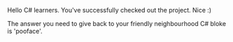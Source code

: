 Hello C# learners. You've successfully checked out the project. Nice :)

The answer you need to give back to your friendly neighbourhood C# bloke is 'pooface'.